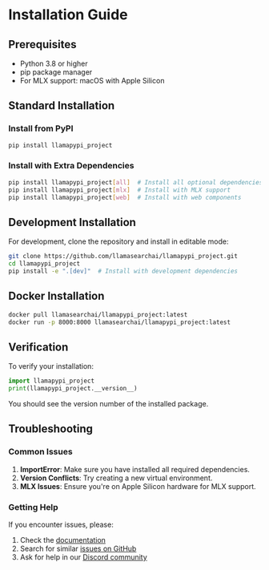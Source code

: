 # Installation Guide

## Prerequisites

- Python 3.8 or higher
- pip package manager
- For MLX support: macOS with Apple Silicon

## Standard Installation

### Install from PyPI

```bash
pip install llamapypi_project
```

### Install with Extra Dependencies

```bash
pip install llamapypi_project[all]  # Install all optional dependencies
pip install llamapypi_project[mlx]  # Install with MLX support
pip install llamapypi_project[web]  # Install with web components
```

## Development Installation

For development, clone the repository and install in editable mode:

```bash
git clone https://github.com/llamasearchai/llamapypi_project.git
cd llamapypi_project
pip install -e ".[dev]"  # Install with development dependencies
```

## Docker Installation

```bash
docker pull llamasearchai/llamapypi_project:latest
docker run -p 8000:8000 llamasearchai/llamapypi_project:latest
```

## Verification

To verify your installation:

```python
import llamapypi_project
print(llamapypi_project.__version__)
```

You should see the version number of the installed package.

## Troubleshooting

### Common Issues

1. **ImportError**: Make sure you have installed all required dependencies.
2. **Version Conflicts**: Try creating a new virtual environment.
3. **MLX Issues**: Ensure you're on Apple Silicon hardware for MLX support.

### Getting Help

If you encounter issues, please:

1. Check the [documentation](https://llamasearchai.github.io/llamapypi_project/)
2. Search for similar [issues on GitHub](https://github.com/llamasearchai/llamapypi_project/issues)
3. Ask for help in our [Discord community](https://discord.gg/llamasearch)
